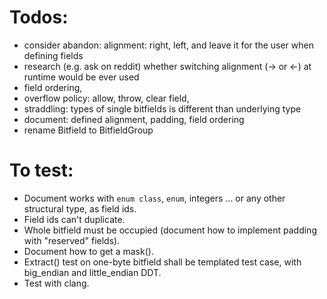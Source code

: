# Todos:

* consider abandon: alignment: right, left, and leave it for the user when defining fields
* research (e.g. ask on reddit) whether switching alignment (-> or <-) at runtime would be ever used
* field ordering,
* overflow policy: allow, throw, clear field,
* straddling: types of single bitfields is different than underlying type
* document: defined alignment, padding, field ordering
* rename Bitfield to BitfieldGroup

# To test:

* Document works with `enum class`, `enum`, integers ... or any other structural type, as field ids.
* Field ids can't duplicate.
* Whole bitfield must be occupied (document how to implement padding with "reserved" fields).
* Document how to get a mask().
* Extract() test on one-byte bitfield shall be templated test case, with big_endian and little_endian DDT.
* Test with clang.
